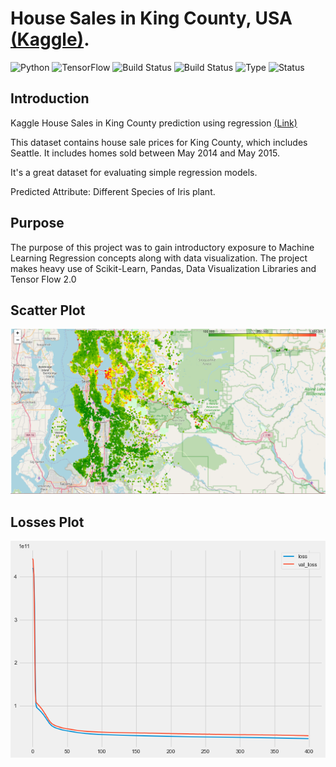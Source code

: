 # House Sales in King County, USA [(Kaggle)](https://www.kaggle.com/harlfoxem/housesalesprediction).

![Python](https://img.shields.io/badge/python-3.8.x-success) ![TensorFlow](https://img.shields.io/badge/Tensor_Flow-2.x.x-success) ![Build Status](https://img.shields.io/badge/Keras-ANN-success) ![Build Status](https://img.shields.io/badge/Machine-Learning-red) ![Type](https://img.shields.io/badge/Type-Supervised-yellow) ![Status](https://img.shields.io/badge/Status-Completed-success)

## Introduction
Kaggle House Sales in King County prediction using regression [(Link)](https://www.kaggle.com/harlfoxem/housesalesprediction)

This dataset contains house sale prices for King County, which includes Seattle. It includes homes sold between May 2014 and May 2015.

It's a great dataset for evaluating simple regression models.

Predicted Attribute: Different Species of Iris plant.
## Purpose
The purpose of this project was to gain introductory exposure to Machine Learning Regression concepts along with data visualization. The project makes heavy use of Scikit-Learn, Pandas, Data Visualization Libraries and Tensor Flow 2.0

## Scatter Plot
![Scatter Plot](https://github.com/sanketughadmathe/House-Sales-in-King-County-USA/blob/master/images/Scatterplot_on_map.jpg)

## Losses Plot
![Losses Plot](https://github.com/sanketughadmathe/House-Sales-in-King-County-USA/blob/master/images/Losses.jpg)